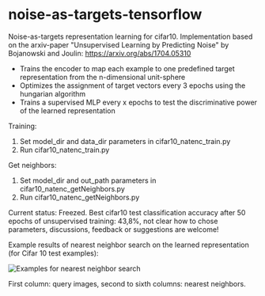# noise-as-targets-tensorflow
Noise-as-targets representation learning for cifar10. 
Implementation based on the arxiv-paper "Unsupervised Learning by Predicting Noise" by Bojanowski and Joulin: https://arxiv.org/abs/1704.05310

- Trains the encoder to map each example to one predefined target representation from the n-dimensional unit-sphere
- Optimizes the assignment of target vectors every 3 epochs using the hungarian algorithm
- Trains a supervised MLP every x epochs to test the discriminative power of the learned representation

Training:
1. Set model_dir and data_dir parameters in cifar10_natenc_train.py
2. Run cifar10_natenc_train.py

Get neighbors:
1. Set model_dir and out_path parameters in cifar10_natenc_getNeighbors.py
2. Run cifar10_natenc_getNeighbors.py

Current status: Freezed. Best cifar10 test classification accuracy after 50 epochs of unsupervised training: 43,8%, not clear how to chose parameters, discussions, feedback or suggestions are welcome!

Example results of nearest neighbor search on the learned representation (for Cifar 10 test examples):

![Examples for nearest neighbor search](neighbors.png?raw=true "Examples for nearest neighbor search")

First column: query images, second to sixth columns: nearest neighbors.

